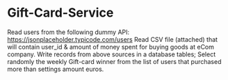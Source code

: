 # Gift-Card-Service
Read users from the following dummy API: https://jsonplaceholder.typicode.com/users
Read CSV file (attached) that will contain user_id & amount of money spent for buying goods at eCom company.
Write records from above sources in a database tables;
Select randomly the weekly Gift-card winner from the list of users that purchased more than settings amount euros.
